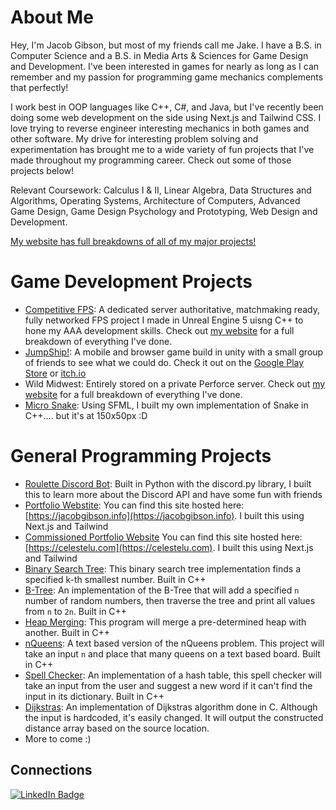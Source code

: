 # About Me
Hey, I'm Jacob Gibson, but most of my friends call me Jake. I have a B.S. in Computer Science and a B.S. in Media Arts & Sciences 
for Game Design and Development. I've been interested in games for nearly as long as I can remember and my passion for programming game mechanics complements that perfectly!

I work best in OOP languages like C++, C#, and Java, but I've recently been doing some web development on the side using Next.js and Tailwind CSS. I love trying to reverse engineer interesting mechanics in both
games and other software. My drive for interesting problem solving and experimentation has brought me to a wide variety of fun projects that I've made throughout
my programming career. Check out some of those projects below!

Relevant Coursework: Calculus I & II, Linear Algebra, Data Structures and Algorithms, Operating Systems, Architecture of Computers, 
Advanced Game Design, Game Design Psychology and Prototyping, Web Design and Development.

[My website has full breakdowns of all of my major projects!](https://www.jacobgibson.info)

# Game Development Projects
* [Competitive FPS](https://github.com/WebG1itch/FPSPracticeSource): A dedicated server authoritative, matchmaking ready, fully networked FPS project I made in Unreal Engine 5 uisng C++ to hone my AAA development skills. Check out [my website](https://www.jacobgibson.info/impulse.html) for a full breakdown of everything I've done.
* [JumpShip!](https://github.com/WebG1itch/JumpShipSource): A mobile and browser game build in unity with a small group of friends to see what we could do. Check it out on the [Google Play Store](https://play.google.com/store/apps/details?id=com.MuuMuuGames.JumpShip) or [itch.io](https://muumuugames.itch.io/jump-ship)
* Wild Midwest: Entirely stored on a private Perforce server. Check out [my website](https://www.jacobgibson.info/impulse.html) for a full breakdown of everything I've done.
* [Micro Snake](https://github.com/WebG1itch/MicroSnake): Using SFML, I built my own implementation of Snake in C++.... but it's at 150x50px :D

# General Programming Projects
* [Roulette Discord Bot](https://github.com/WebG1itch/OpenSourceDiscordBot): Built in Python with the discord.py library, I built this to learn more about the Discord API and have some fun with friends
* [Portfolio Webstite](https://github.com/WebG1itch/jakes-portfolio): You can find this site hosted here: [https://jacobgibson.info](https://jacobgibson.info). I built this using Next.js and Tailwind
* [Commissioned Portfolio Website](https://github.com/WebG1itch/jakes-portfolio) You can find this site hosted here: [https://celestelu.com](https://celestelu.com). I built this using Next.js and Tailwind
* [Binary Search Tree](https://github.com/WebG1itch/BinarySearchTree): This binary search tree implementation finds a specified k-th smallest number. Built in C++
* [B-Tree](https://github.com/WebG1itch/B-Tree): An implementation of the B-Tree that will add a specified `n` number of random numbers, then traverse the tree and print all values from `n` to `2n`. Built in C++
* [Heap Merging](https://github.com/WebG1itch/HeapMerging): This program will merge a pre-determined heap with another. Built in C++
* [nQueens](https://github.com/WebG1itch/nQueens): A text based version of the nQueens problem. This project will take an input `n` and place that many queens on a text based board. Built in C++
* [Spell Checker](https://github.com/WebG1itch/SpellChecker): An implementation of a hash table, this spell checker will take an input from the user and suggest a new word if it can't find the input in its dictionary. Built in C++
* [Dijkstras](https://github.com/WebG1itch/DijkstraInC): An implementation of Dijkstras algorithm done in C. Although the input is hardcoded, it's easily changed. It will output the constructed distance array based on the source location.
* More to come :)

## Connections

<div id="badges">
  <a href="https://www.linkedin.com/in/jake-gibson-926114217">
    <img src="https://img.shields.io/badge/LinkedIn-blue?style=for-the-badge&logo=linkedin&logoColor=white" alt="LinkedIn Badge"/>
  </a>
